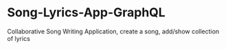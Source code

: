 # Song-Lyrics-App-GraphQL
Collaborative Song Writing Application, create a song, add/show collection of lyrics
